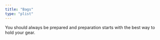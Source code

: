 ```yaml
---
title: "Bags"
type: "plist"
---
```


You should always be prepared and preparation starts with the best way to hold your gear.


